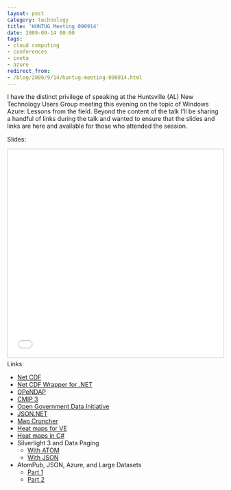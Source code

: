 ```yaml
---
layout: post
category: technology
title: 'HUNTUG Meeting 090914'
date: 2009-09-14 00:00
tags:
- cloud computing
- conferences
- ineta
- azure
redirect_from:
- /blog/2009/9/14/huntug-meeting-090914.html
---
```

I have the distinct privilege of speaking at the Huntsville (AL) New Technology 
Users Group meeting this evening on the topic of Windows Azure: Lessons from the 
field. Beyond the content of the talk I’ll be sharing a handful of links during 
the talk and wanted to ensure that the slides and links are here and available 
for those who attended the session.

Slides:
<div class="embed-container">
<iframe src="//www.slideshare.net/slideshow/embed_code/key/JmrN36P4eW32D2" width="595" height="485" frameborder="0" marginwidth="0" marginheight="0" scrolling="no" style="border:1px solid #CCC; border-width:1px; margin-bottom:5px; max-width: 100%;" allowfullscreen> </iframe>
</div>
Links:

* [Net CDF](http://www.unidata.ucar.edu/software/netcdf/)
* [Net CDF Wrapper for .NET](http://netcdf.codeplex.com/)
* [OPeNDAP](http://www.opendap.org/)
* [CMIP 3](http://www-pcmdi.llnl.gov/ipcc/about_ipcc.php)
* [Open Government Data Initiative](http://ogdisdk.cloudapp.net/)
* [JSON.NET](http://json.codeplex.com/)
* [Map Cruncher](http://www.microsoft.com/maps/product/mapcruncher.aspx)
* [Heat maps for VE](http://johanneskebeck.spaces.live.com/blog/cns!42E1F70205EC8A96!7742.entry?wa=wsignin1.0&sa=406128337)
* [Heat maps in C#](http://dylanvester.com/post/Creating-Heat-Maps-with-NET-20-%28C-Sharp%29.aspx)
* Silverlight 3 and Data Paging
  * [With ATOM](http://rob.gillenfamily.net/post/Silverlight-and-Azure-Table-Data-Paging.aspx)
  * [With JSON](http://rob.gillenfamily.net/post/SilverLight-and-Paging-with-Azure-Data.aspx)
* AtomPub, JSON, Azure, and Large Datasets
  * [Part 1](http://rob.gillenfamily.net/post/AtomPub-JSON-Azure-and-Large-Datasets.aspx)
  * [Part 2](http://rob.gillenfamily.net/post/AtomPub-JSON-Azure-and-Large-Datasets-Part-2.aspx)
